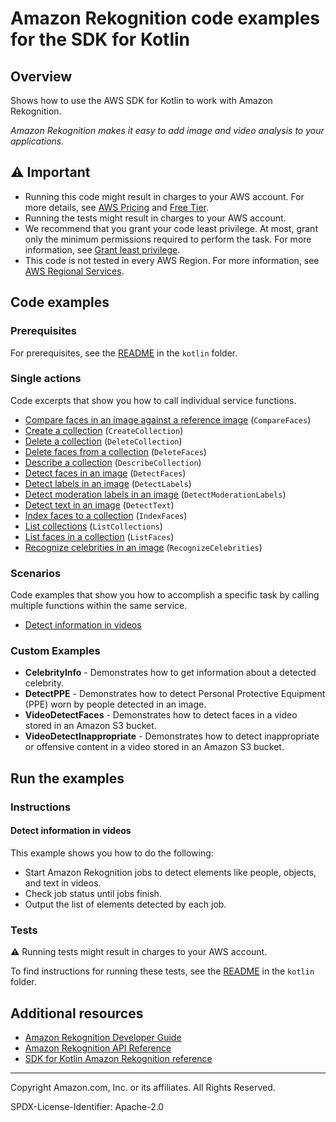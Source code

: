 # Amazon Rekognition code examples for the SDK for Kotlin

## Overview

Shows how to use the AWS SDK for Kotlin to work with Amazon Rekognition.

<!--custom.overview.start-->
<!--custom.overview.end-->

_Amazon Rekognition makes it easy to add image and video analysis to your applications._

## ⚠ Important

* Running this code might result in charges to your AWS account. For more details, see [AWS Pricing](https://aws.amazon.com/pricing/) and [Free Tier](https://aws.amazon.com/free/).
* Running the tests might result in charges to your AWS account.
* We recommend that you grant your code least privilege. At most, grant only the minimum permissions required to perform the task. For more information, see [Grant least privilege](https://docs.aws.amazon.com/IAM/latest/UserGuide/best-practices.html#grant-least-privilege).
* This code is not tested in every AWS Region. For more information, see [AWS Regional Services](https://aws.amazon.com/about-aws/global-infrastructure/regional-product-services).

<!--custom.important.start-->
<!--custom.important.end-->

## Code examples

### Prerequisites

For prerequisites, see the [README](../../README.md#Prerequisites) in the `kotlin` folder.


<!--custom.prerequisites.start-->
<!--custom.prerequisites.end-->

### Single actions

Code excerpts that show you how to call individual service functions.

- [Compare faces in an image against a reference image](src/main/kotlin/com/kotlin/rekognition/CompareFaces.kt#L43) (`CompareFaces`)
- [Create a collection](src/main/kotlin/com/kotlin/rekognition/CreateCollection.kt#L38) (`CreateCollection`)
- [Delete a collection](src/main/kotlin/com/kotlin/rekognition/DeleteCollection.kt#L39) (`DeleteCollection`)
- [Delete faces from a collection](src/main/kotlin/com/kotlin/rekognition/DeleteFacesFromCollection.kt#L38) (`DeleteFaces`)
- [Describe a collection](src/main/kotlin/com/kotlin/rekognition/DescribeCollection.kt#L39) (`DescribeCollection`)
- [Detect faces in an image](src/main/kotlin/com/kotlin/rekognition/DetectFaces.kt#L41) (`DetectFaces`)
- [Detect labels in an image](src/main/kotlin/com/kotlin/rekognition/DetectLabels.kt#L40) (`DetectLabels`)
- [Detect moderation labels in an image](src/main/kotlin/com/kotlin/rekognition/DetectModerationLabels.kt#L39) (`DetectModerationLabels`)
- [Detect text in an image](src/main/kotlin/com/kotlin/rekognition/DetectText.kt#L40) (`DetectText`)
- [Index faces to a collection](src/main/kotlin/com/kotlin/rekognition/AddFacesToCollection.kt#L43) (`IndexFaces`)
- [List collections](src/main/kotlin/com/kotlin/rekognition/ListCollections.kt#L22) (`ListCollections`)
- [List faces in a collection](src/main/kotlin/com/kotlin/rekognition/ListFacesInCollection.kt#L37) (`ListFaces`)
- [Recognize celebrities in an image](src/main/kotlin/com/kotlin/rekognition/RecognizeCelebrities.kt#L40) (`RecognizeCelebrities`)

### Scenarios

Code examples that show you how to accomplish a specific task by calling multiple
functions within the same service.

- [Detect information in videos](src/main/kotlin/com/kotlin/rekognition/VideoDetectFaces.kt)


<!--custom.examples.start-->

### Custom Examples

- **CelebrityInfo** - Demonstrates how to get information about a detected celebrity.
- **DetectPPE** - Demonstrates how to detect Personal Protective Equipment (PPE) worn by people detected in an image.
- **VideoDetectFaces** - Demonstrates how to detect faces in a video stored in an Amazon S3 bucket.
- **VideoDetectInappropriate** - Demonstrates how to detect inappropriate or offensive content in a video stored in an Amazon S3 bucket.
<!--custom.examples.end-->

## Run the examples

### Instructions


<!--custom.instructions.start-->
<!--custom.instructions.end-->



#### Detect information in videos

This example shows you how to do the following:

- Start Amazon Rekognition jobs to detect elements like people, objects, and text in videos.
- Check job status until jobs finish.
- Output the list of elements detected by each job.

<!--custom.scenario_prereqs.rekognition_VideoDetection.start-->
<!--custom.scenario_prereqs.rekognition_VideoDetection.end-->


<!--custom.scenarios.rekognition_VideoDetection.start-->
<!--custom.scenarios.rekognition_VideoDetection.end-->

### Tests

⚠ Running tests might result in charges to your AWS account.


To find instructions for running these tests, see the [README](../../README.md#Tests)
in the `kotlin` folder.



<!--custom.tests.start-->
<!--custom.tests.end-->

## Additional resources

- [Amazon Rekognition Developer Guide](https://docs.aws.amazon.com/rekognition/latest/dg/what-is.html)
- [Amazon Rekognition API Reference](https://docs.aws.amazon.com/rekognition/latest/APIReference/Welcome.html)
- [SDK for Kotlin Amazon Rekognition reference](https://sdk.amazonaws.com/kotlin/api/latest/rekognition/index.html)

<!--custom.resources.start-->
<!--custom.resources.end-->

---

Copyright Amazon.com, Inc. or its affiliates. All Rights Reserved.

SPDX-License-Identifier: Apache-2.0